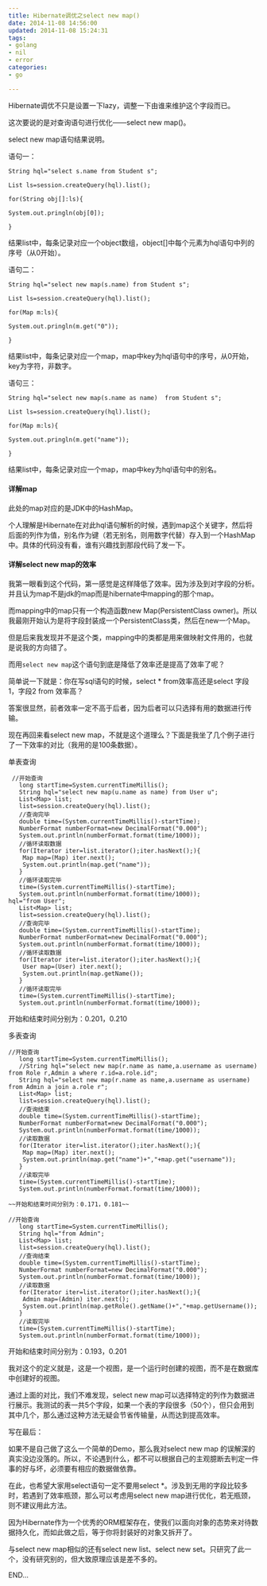 ```yaml
---
title: Hibernate调优之select new map()
date: 2014-11-08 14:56:00
updated: 2014-11-08 15:24:31
tags: 
- golang
- nil
- error
categories: 
- go

---
```

Hibernate调优不只是设置一下lazy，调整一下由谁来维护这个字段而已。

这次要说的是对查询语句进行优化——select new map()。


<!--more-->


select new map语句结果说明。

语句一：
```
String hql="select s.name from Student s";

List ls=session.createQuery(hql).list();

for(String obj[]:ls){

System.out.pringln(obj[0]);

}
```
结果list中，每条记录对应一个object数组，object[]中每个元素为hql语句中列的序号（从0开始）。

语句二：

    String hql="select new map(s.name) from Student s";
    
    List ls=session.createQuery(hql).list();
    
    for(Map m:ls){
    
    System.out.pringln(m.get("0"));
    
    }

结果list中，每条记录对应一个map，map中key为hql语句中的序号，从0开始，key为字符，非数字。

语句三：

    String hql="select new map(s.name as name)  from Student s";
    
    List ls=session.createQuery(hql).list();
    
    for(Map m:ls){
    
    System.out.pringln(m.get("name"));
    
    }

结果list中，每条记录对应一个map，map中key为hql语句中的别名。

#### 详解map ####

此处的map对应的是JDK中的HashMap。

个人理解是Hibernate在对此hql语句解析的时候，遇到map这个关键字，然后将后面的列作为值，别名作为键（若无别名，则用数字代替）存入到一个HashMap中。具体的代码没有看，谁有兴趣找到那段代码了发一下。

#### 详解select new map的效率 ####

我第一眼看到这个代码，第一感觉是这样降低了效率。因为涉及到对字段的分析。并且认为map不是jdk的map而是hibernate中mapping的那个map。

而mapping中的map只有一个构造函数new Map(PersistentClass owner)。所以我最刚开始认为是将字段封装成一个PersistentClass类，然后在new一个Map。

但是后来我发现并不是这个类，mapping中的类都是用来做映射文件用的，也就是说我的方向错了。

而用`select new map`这个语句到底是降低了效率还是提高了效率了呢？

简单说一下就是：你在写sql语句的时候，select * from效率高还是select 字段1，字段2 from 效率高？

答案很显然，前者效率一定不高于后者，因为后者可以只选择有用的数据进行传输。

现在再回来看select new map，不就是这个道理么？下面是我坐了几个例子进行了一下效率的对比（我用的是100条数据）。

单表查询

     //开始查询
       long startTime=System.currentTimeMillis();
       String hql="select new map(u.name as name) from User u";
       List<Map> list;
       list=session.createQuery(hql).list();
       //查询完毕
       double time=(System.currentTimeMillis()-startTime);
       NumberFormat numberFormat=new DecimalFormat("0.000");
       System.out.println(numberFormat.format(time/1000));
       //循环读取数据
       for(Iterator iter=list.iterator();iter.hasNext();){
        Map map=(Map) iter.next();
        System.out.println(map.get("name"));
       }
       //循环读取完毕
       time=(System.currentTimeMillis()-startTime);
       System.out.println(numberFormat.format(time/1000));
    hql="from User";
       List<Map> list;
       list=session.createQuery(hql).list();
       //查询完毕
       double time=(System.currentTimeMillis()-startTime);
       NumberFormat numberFormat=new DecimalFormat("0.000");
       System.out.println(numberFormat.format(time/1000));
       //循环读取数据
       for(Iterator iter=list.iterator();iter.hasNext();){
        User map=(User) iter.next();
        System.out.println(map.getName());
       }
       //循环读取完毕
       time=(System.currentTimeMillis()-startTime);
       System.out.println(numberFormat.format(time/1000));

开始和结束时间分别为：0.201，0.210

多表查询

    //开始查询
       long startTime=System.currentTimeMillis();
       //String hql="select new map(r.name as name,a.username as username) from Role r,Admin a where r.id=a.role.id";
       String hql="select new map(r.name as name,a.username as username) from Admin a join a.role r";
       List<Map> list;
       list=session.createQuery(hql).list();
       //查询结束
       double time=(System.currentTimeMillis()-startTime);
       NumberFormat numberFormat=new DecimalFormat("0.000");
       System.out.println(numberFormat.format(time/1000));
       //读取数据
       for(Iterator iter=list.iterator();iter.hasNext();){
        Map map=(Map) iter.next();
        System.out.println(map.get("name")+","+map.get("username"));
       }
       //读取完毕
       time=(System.currentTimeMillis()-startTime);
       System.out.println(numberFormat.format(time/1000));
    
    ~~开始和结束时间分别为：0.171，0.181~~
    
    //开始查询
       long startTime=System.currentTimeMillis();
       String hql="from Admin";
       List<Map> list;
       list=session.createQuery(hql).list();
       //查询结束
       double time=(System.currentTimeMillis()-startTime);
       NumberFormat numberFormat=new DecimalFormat("0.000");
       System.out.println(numberFormat.format(time/1000));
       //读取数据
       for(Iterator iter=list.iterator();iter.hasNext();){
        Admin map=(Admin) iter.next();
        System.out.println(map.getRole().getName()+","+map.getUsername());
       }
       //读取完毕
       time=(System.currentTimeMillis()-startTime);
       System.out.println(numberFormat.format(time/1000));

开始和结束时间分别为：0.193，0.201

我对这个的定义就是，这是一个视图，是一个运行时创建的视图，而不是在数据库中创建好的视图。

通过上面的对比，我们不难发现，select new map可以选择特定的列作为数据进行展示。我测试的表一共5个字段，如果一个表的字段很多（50个），但只会用到其中几个，那么通过这种方法无疑会节省传输量，从而达到提高效率。

写在最后：

如果不是自己做了这么一个简单的Demo，那么我对select new map 的误解深的真实没边没落的。所以，不论遇到什么，都不可以根据自己的主观臆断去判定一件事的好与坏，必须要有相应的数据做依靠。

在此，也希望大家用select语句一定不要用select *。涉及到无用的字段比较多时，若遇到了效率瓶颈，那么可以考虑用select new map进行优化，若无瓶颈，则不建议用此方法。

因为Hibernate作为一个优秀的ORM框架存在，使我们以面向对象的态势来对待数据持久化，而如此做之后，等于你将封装好的对象又拆开了。

与select new map相似的还有select new list、select new set。只研究了此一个，没有研究别的，但大致原理应该是差不多的。

END...